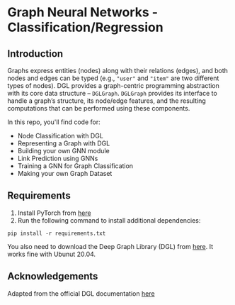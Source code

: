 # Graph Neural Networks - Classification/Regression

## Introduction
Graphs express entities (nodes) along with their relations (edges), and both nodes and edges can be typed (e.g., `"user"` and `"item"` are two different types of nodes). DGL provides a graph-centric programming abstraction with its core data structure – `DGLGraph`. `DGLGraph` provides its interface to handle a graph’s structure, its node/edge features, and the resulting computations that can be performed using these components.

In this repo, you'll find code for:
* Node Classification with DGL
* Representing a Graph with DGL
* Building your own GNN module
* Link Prediction using GNNs
* Training a GNN for Graph Classification
* Making your own Graph Dataset 


## Requirements
1. Install PyTorch from [here](https://pytorch.org/)
2. Run the following command to install additional dependencies:
``` 
pip install -r requirements.txt 
```
You also need to download the Deep Graph Library (DGL) from [here](https://docs.dgl.ai/install/index.html). It works fine with Ubunut 20.04.

## Acknowledgements
Adapted from the official DGL documentation [here](https://docs.dgl.ai/tutorials/blitz/index.html)
